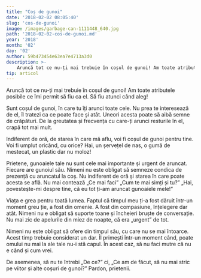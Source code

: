 ```yaml
---
title: "Coș de gunoi"
date: '2018-02-02 08:05:40'
slug: 'cos-de-gunoi'
image: /images/garbage-can-1111448_640.jpg
path: '2018-02-02-cos-de-gunoi.md'
year: '2018'
month: '02'
day: '02'
author: 59b473454e63ea7e4713a3d0
description: >-
    Aruncă tot ce nu-ți mai trebuie în coșul de gunoi! Am toate atributele posibile ce îmi permit să fiu ca el. Să fiu atunci când aleg!Sunt coșul de gunoi, în care tu îți arunci toate cele. Nu prea te i
tip: articol
---
```

<div class="kg-card-markdown"><p>Aruncă tot ce nu-ți mai trebuie în coșul de gunoi! Am toate atributele posibile ce îmi permit să fiu ca el. Să fiu atunci când aleg!</p>
<p>Sunt coșul de gunoi, în care tu îți arunci toate cele. Nu prea te interesează de el, îl tratezi ca ce poate face și atât. Uneori acesta poate să aibă semne de crăpături. De la greutatea și frecvența cu care-ți arunci resturile în el, crapă tot mai mult.</p>
<p>Indiferent de oră, de starea în care mă aflu, voi fi coșul de gunoi pentru tine. Voi fi umplut oricând, cu orice? Hai, un șervețel de nas, o gumă de mestecat, un plastic dar nu moloz!</p>
<p>Prietene, gunoaiele tale nu sunt cele mai importante și urgent de aruncat. Fiecare are gunoiul său. Nimeni nu este obligat să semneze condica de prezență cu aruncatul la coș. Nu indiferent de oră și starea în care poate acesta se află. Nu mai contează „Ce mai faci” „Cum te mai simți și tu?” „Hai, povestește-mi despre tine, că eu tot ți-am aruncat gunoaiele mele!”</p>
<p>Viața e grea pentru toată lumea. Faptul că timpul meu ți-a fost dăruit într-un moment greu ție, a fost din omenie. A fost din compasiune, înțelegere dar atât. Nimeni nu e obligat să suporte toane și încheieri bruște de conversație. Nu mai zic de apelurile din miez de noapte, că era „urgent” de tot.</p>
<p>Nimeni nu este obligat să ofere din timpul său, cu care nu se mai întoarce. Acest timp trebuie considerat un dar. Îl primești într-un moment când, poate omului nu mai la ale tale nu-i stă capul. În acest caz, să nu faci mutre că nu e când și cum vrei.</p>
<p>De asemenea, să nu te întrebi „De ce?” ci, „Ce am de făcut, să nu mai stric pe viitor și alte coșuri de gunoi?” Pardon, prietenii.</p>
</div>
    